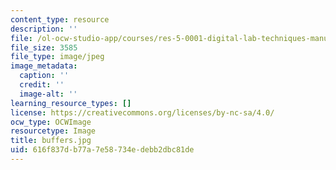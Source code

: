 ```yaml
---
content_type: resource
description: ''
file: /ol-ocw-studio-app/courses/res-5-0001-digital-lab-techniques-manual-spring-2007/616f837db77a7e58734edebb2dbc81de_buffers.jpg
file_size: 3585
file_type: image/jpeg
image_metadata:
  caption: ''
  credit: ''
  image-alt: ''
learning_resource_types: []
license: https://creativecommons.org/licenses/by-nc-sa/4.0/
ocw_type: OCWImage
resourcetype: Image
title: buffers.jpg
uid: 616f837d-b77a-7e58-734e-debb2dbc81de
---
```

